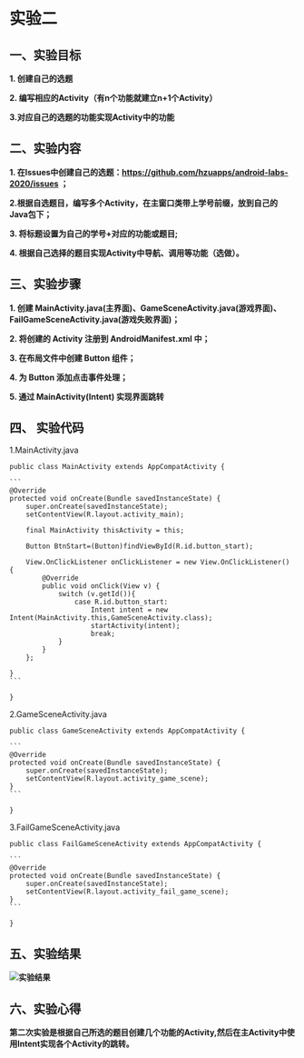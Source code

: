 # **实验二** 

 

##   **一、实验目标** 

  **1. 创建自己的选题** 

  **2. 编写相应的Activity（有n个功能就建立n+1个Activity）** 

  **3.对应自己的选题的功能实现Activity中的功能**

  

##    **二、实验内容** 

  **1. 在Issues中创建自己的选题：https://github.com/hzuapps/android-labs-2020/issues ；** 

  **2.根据自选题目，编写多个Activity，在主窗口类带上学号前缀，放到自己的Java包下；** 

  **3. 将标题设置为自己的学号+对应的功能或题目;** 

  **4. 根据自己选择的题目实现Activity中导航、调用等功能（选做）。**

  

##    **三、实验步骤** 

  **1. 创建 MainActivity.java(主界面)、GameSceneActivity.java(游戏界面)、FailGameSceneActivity.java(游戏失败界面)；**

  **2. 将创建的 Activity 注册到 AndroidManifest.xml 中；**

  **3. 在布局文件中创建 Button 组件；**

  **4. 为 Button 添加点击事件处理；**

  **5. 通过 MainActivity(Intent) 实现界面跳转**

  

##    **四、 实验代码**

1.MainActivity.java

```
public class MainActivity extends AppCompatActivity {

​```
@Override
protected void onCreate(Bundle savedInstanceState) {
    super.onCreate(savedInstanceState);
    setContentView(R.layout.activity_main);

    final MainActivity thisActivity = this;

    Button BtnStart=(Button)findViewById(R.id.button_start);

    View.OnClickListener onClickListener = new View.OnClickListener() {
        @Override
        public void onClick(View v) {
            switch (v.getId()){
                case R.id.button_start:
                    Intent intent = new Intent(MainActivity.this,GameSceneActivity.class);
                    startActivity(intent);
                    break;
            }
        }
    };

}
​```

}
```

2.GameSceneActivity.java

```
public class GameSceneActivity extends AppCompatActivity {

​```
@Override
protected void onCreate(Bundle savedInstanceState) {
    super.onCreate(savedInstanceState);
    setContentView(R.layout.activity_game_scene);
}
​```

}
```

3.FailGameSceneActivity.java

```
public class FailGameSceneActivity extends AppCompatActivity {

​```
@Override
protected void onCreate(Bundle savedInstanceState) {
    super.onCreate(savedInstanceState);
    setContentView(R.layout.activity_fail_game_scene);
}
​```

}
```

##    **五、实验结果** 

  **![实验结果](https://github.com/1nnocent1/android-labs-2020/blob/master/students/sec1814080911125/lab2.png)** 

  

##    **六、实验心得**

  **第二次实验是根据自己所选的题目创建几个功能的Activity,然后在主Activity中使用Intent实现各个Activity的跳转。**

